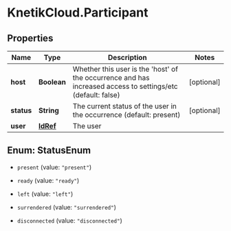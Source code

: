 # KnetikCloud.Participant

## Properties
Name | Type | Description | Notes
------------ | ------------- | ------------- | -------------
**host** | **Boolean** | Whether this user is the &#39;host&#39; of the occurrence and has increased access to settings/etc (default: false) | [optional] 
**status** | **String** | The current status of the user in the occurrence (default: present) | [optional] 
**user** | [**IdRef**](IdRef.md) | The user | 


<a name="StatusEnum"></a>
## Enum: StatusEnum


* `present` (value: `"present"`)

* `ready` (value: `"ready"`)

* `left` (value: `"left"`)

* `surrendered` (value: `"surrendered"`)

* `disconnected` (value: `"disconnected"`)




